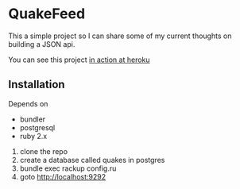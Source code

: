 # QuakeFeed

This a simple project so I can share some of my current thoughts on building a JSON api.

You can see this project [in action at heroku](http://shakin.herokuapp.com/)

## Installation

Depends on

* bundler
* postgresql
* ruby 2.x

1. clone the repo
1. create a database called quakes in postgres
1. bundle exec rackup config.ru
1. goto [http://localhost:9292](http://localhost:9292)

